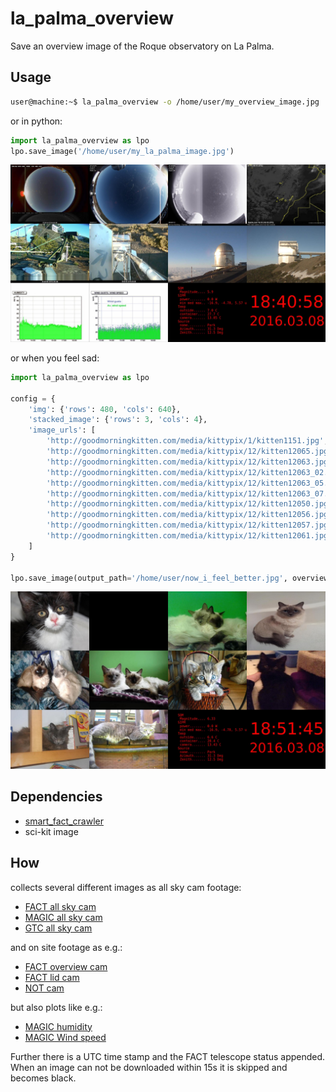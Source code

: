 # la_palma_overview

Save an overview image of the Roque observatory on La Palma.

## Usage
```bash
user@machine:~$ la_palma_overview -o /home/user/my_overview_image.jpg
```

or in python:
```python
import la_palma_overview as lpo
lpo.save_image('/home/user/my_la_palma_image.jpg')
```
![img](example_images/my_image.jpg)

or when you feel sad:
```python
import la_palma_overview as lpo

config = {
    'img': {'rows': 480, 'cols': 640},
    'stacked_image': {'rows': 3, 'cols': 4},
    'image_urls': [
        'http://goodmorningkitten.com/media/kittypix/1/kitten1151.jpg',
        'http://goodmorningkitten.com/media/kittypix/12/kitten12065.jpgg',
        'http://goodmorningkitten.com/media/kittypix/12/kitten12063.jpg',
        'http://goodmorningkitten.com/media/kittypix/12/kitten12063_02.jpg', 
        'http://goodmorningkitten.com/media/kittypix/12/kitten12063_05.jpg',
        'http://goodmorningkitten.com/media/kittypix/12/kitten12063_07.jpg',
        'http://goodmorningkitten.com/media/kittypix/12/kitten12050.jpg',
        'http://goodmorningkitten.com/media/kittypix/12/kitten12056.jpg',
        'http://goodmorningkitten.com/media/kittypix/12/kitten12057.jpg',
        'http://goodmorningkitten.com/media/kittypix/12/kitten12061.jpg'
    ]
}

lpo.save_image(output_path='/home/user/now_i_feel_better.jpg', overview_config=config)
```
![img](example_images/now_i_feel_better.jpg)

## Dependencies
- [smart_fact_crawler](https://github.com/fact-project/smart_fact_crawler)
- sci-kit image

## How
collects several different images as all sky cam footage:

- [FACT all sky cam](http://fact-project.org/cam/skycam.php)
- [MAGIC all sky cam](http://www.magic.iac.es/site/weather/AllSkyCurrentImage.JPG)
- [GTC all sky cam](http://www.gtc.iac.es/multimedia/netcam/camaraAllSky.jpg)

and on site footage as e.g.:

- [FACT overview cam](http://www.fact-project.org/cam/cam.php)
- [FACT lid cam](http://www.fact-project.org/cam/lidcam.php)
- [NOT cam](http://iris.not.iac.es/axis-cgi/jpg/image.cgi)

but also plots like e.g.:

- [MAGIC humidity](http://www.magic.iac.es/site/weather/lastHUM6t.jpg)
- [MAGIC Wind speed](http://www.magic.iac.es/site/weather/lastWPK6t.jpg)

Further there is a UTC time stamp and the FACT telescope status appended.
When an image can not be downloaded within 15s it is skipped and becomes black.
